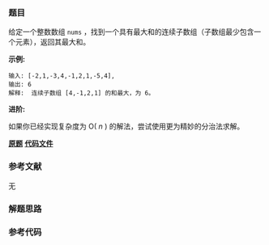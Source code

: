 ### 题目
给定一个整数数组 `nums` ，找到一个具有最大和的连续子数组（子数组最少包含一个元素），返回其最大和。

**示例:**

    
    
    输入: [-2,1,-3,4,-1,2,1,-5,4],
    输出: 6
    解释:  连续子数组 [4,-1,2,1] 的和最大，为 6。
    

**进阶:**

如果你已经实现复杂度为 O( _n_ ) 的解法，尝试使用更为精妙的分治法求解。

 **[原题](https://leetcode-cn.com/problems/maximum-subarray/)**    **[代码文件]()**


### 参考文献
无

### 解题思路




### 参考代码

```go


```




